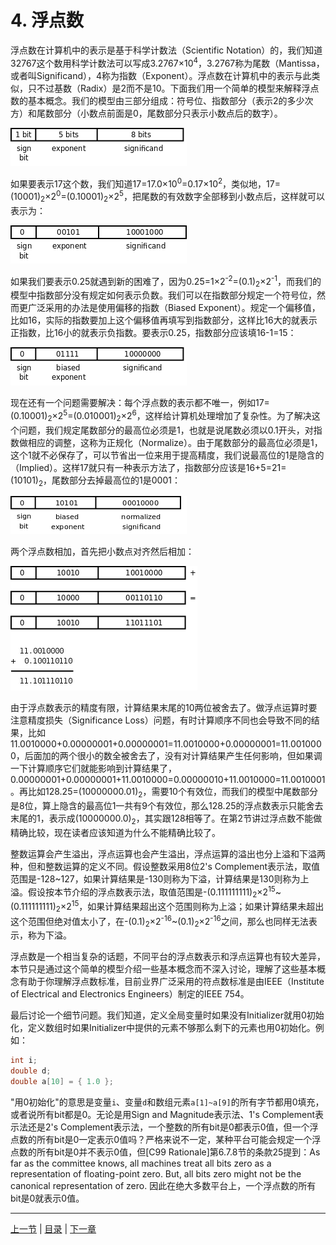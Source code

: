 # 4. 浮点数

浮点数在计算机中的表示是基于科学计数法（Scientific Notation）的，我们知道32767这个数用科学计数法可以写成3.2767×10<sup>4</sup>，3.2767称为尾数（Mantissa，或者叫Significand），4称为指数（Exponent）。浮点数在计算机中的表示与此类似，只不过基数（Radix）是2而不是10。下面我们用一个简单的模型来解释浮点数的基本概念。我们的模型由三部分组成：符号位、指数部分（表示2的多少次方）和尾数部分（小数点前面是0，尾数部分只表示小数点后的数字）。

![一种浮点数格式](../images/number.float.png)

如果要表示17这个数，我们知道17=17.0×10<sup>0</sup>=0.17×10<sup>2</sup>，类似地，17=(10001)<sub>2</sub>×2<sup>0</sup>=(0.10001)<sub>2</sub>×2<sup>5</sup>，把尾数的有效数字全部移到小数点后，这样就可以表示为：

![17的浮点数表示](../images/number.float17.png)

如果我们要表示0.25就遇到新的困难了，因为0.25=1×2<sup>-2</sup>=(0.1)<sub>2</sub>×2<sup>-1</sup>，而我们的模型中指数部分没有规定如何表示负数。我们可以在指数部分规定一个符号位，然而更广泛采用的办法是使用偏移的指数（Biased Exponent）。规定一个偏移值，比如16，实际的指数要加上这个偏移值再填写到指数部分，这样比16大的就表示正指数，比16小的就表示负指数。要表示0.25，指数部分应该填16-1=15：

![0.25的偏移指数浮点数表示](../images/number.biasfloat025.png)

现在还有一个问题需要解决：每个浮点数的表示都不唯一，例如17=(0.10001)<sub>2</sub>×2<sup>5</sup>=(0.010001)<sub>2</sub>×2<sup>6</sup>，这样给计算机处理增加了复杂性。为了解决这个问题，我们规定尾数部分的最高位必须是1，也就是说尾数必须以0.1开头，对指数做相应的调整，这称为正规化（Normalize）。由于尾数部分的最高位必须是1，这个1就不必保存了，可以节省出一位来用于提高精度，我们说最高位的1是隐含的（Implied）。这样17就只有一种表示方法了，指数部分应该是16+5=21=(10101)<sub>2</sub>，尾数部分去掉最高位的1是0001：

![17的正规化尾数浮点数表示](../images/number.normalfloat17.png)

两个浮点数相加，首先把小数点对齐然后相加：

![浮点数相加](../images/number.addfloat.png)

由于浮点数表示的精度有限，计算结果末尾的10两位被舍去了。做浮点运算时要注意精度损失（Significance Loss）问题，有时计算顺序不同也会导致不同的结果，比如11.0010000+0.00000001+0.00000001=11.0010000+0.00000001=11.0010000，后面加的两个很小的数全被舍去了，没有对计算结果产生任何影响，但如果调一下计算顺序它们就能影响到计算结果了，0.00000001+0.00000001+11.0010000=0.00000010+11.0010000=11.0010001。再比如128.25=(10000000.01)<sub>2</sub>，需要10个有效位，而我们的模型中尾数部分是8位，算上隐含的最高位1一共有9个有效位，那么128.25的浮点数表示只能舍去末尾的1，表示成(10000000.0)<sub>2</sub>，其实跟128相等了。在第2节讲过浮点数不能做精确比较，现在读者应该知道为什么不能精确比较了。

整数运算会产生溢出，浮点运算也会产生溢出，浮点运算的溢出也分上溢和下溢两种，但和整数运算的定义不同。假设整数采用8位2's Complement表示法，取值范围是-128~127，如果计算结果是-130则称为下溢，计算结果是130则称为上溢。假设按本节介绍的浮点数表示法，取值范围是-(0.111111111)<sub>2</sub>×2<sup>15</sup>~(0.111111111)<sub>2</sub>×2<sup>15</sup>，如果计算结果超出这个范围则称为上溢；如果计算结果未超出这个范围但绝对值太小了，在-(0.1)<sub>2</sub>×2<sup>-16</sup>~(0.1)<sub>2</sub>×2<sup>-16</sup>之间，那么也同样无法表示，称为下溢。

浮点数是一个相当复杂的话题，不同平台的浮点数表示和浮点运算也有较大差异，本节只是通过这个简单的模型介绍一些基本概念而不深入讨论，理解了这些基本概念有助于你理解浮点数标准，目前业界广泛采用的符点数标准是由IEEE（Institute of Electrical and Electronics Engineers）制定的IEEE 754。

最后讨论一个细节问题。我们知道，定义全局变量时如果没有Initializer就用0初始化，定义数组时如果Initializer中提供的元素不够那么剩下的元素也用0初始化。例如：

```c
int i;
double d;
double a[10] = { 1.0 };
```

"用0初始化"的意思是变量`i`、变量`d`和数组元素`a[1]~a[9]`的所有字节都用0填充，或者说所有bit都是0。无论是用Sign and Magnitude表示法、1's Complement表示法还是2's Complement表示法，一个整数的所有bit是0都表示0值，但一个浮点数的所有bit是0一定表示0值吗？严格来说不一定，某种平台可能会规定一个浮点数的所有bit是0并不表示0值，但[C99 Rationale]第6.7.8节的条款25提到：As far as the committee knows, all machines treat all bits zero as a representation of floating-point zero. But, all bits zero might not be the canonical representation of zero. 因此在绝大多数平台上，一个浮点数的所有bit是0就表示0值。

---

[上一节](./s03.md) | [目录](../index.md) | [下一章](../ch15/index.md) 